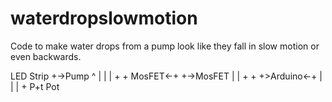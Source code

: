 # waterdropslowmotion
Code to make water drops from a pump look like they fall in slow motion or even backwards.


LED Strip       +->Pump
    ^           |
    |           |
    +           +
  MosFET<-+ +->MosFET
          | |
          + +
     +>Arduino<-+
     |          |
     |          +
    P+t        Pot

